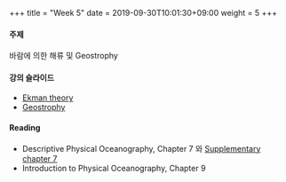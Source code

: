 +++
title = "Week 5"
date =  2019-09-30T10:01:30+09:00
weight = 5
+++

#### 주제

바람에 의한 해류 및 Geostrophy

#### 강의 슬라이드

+ [Ekman theory](https://yscec.yonsei.ac.kr/mod/lcms/download.php?id=1498197&fileid=486582)
+ [Geostrophy](https://yscec.yonsei.ac.kr/mod/lcms/download.php?id=1498197&fileid=486581)

#### Reading
+ Descriptive Physical Oceanography, Chapter 7 와 [Supplementary chapter 7](https://booksite.elsevier.com/DPO/chapter7.php)
+ Introduction to Physical Oceanography, Chapter 9
